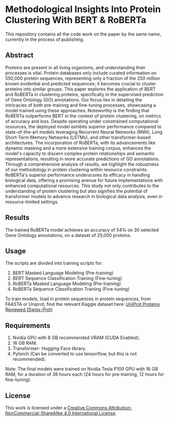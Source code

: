 # Methodological Insights Into Protein Clustering With BERT & RoBERTa
This repository contains all the code work on the paper by the same name, currently in the process of publishing.
## Abstract
Proteins are present in all living organisms, and
understanding their processes is vital. Protein databases only
include curated information on 550,000 protein sequences,
representing only a fraction of the 250 million known evidential
and predicted sequences; it becomes crucial to cluster proteins
into similar groups. This paper explores the application of
BERT and RoBERTa in clustering proteins, specifically in the
supervised prediction of Gene Ontology (GO) annotations. Our
focus lies in detailing the intricacies of both pre-training and
fine-tuning processes, showcasing a model trained using these
approaches. Noteworthy is the finding that RoBERTa
outperforms BERT in the context of protein clustering, on
metrics of accuracy and loss. Despite operating under
constrained computational resources, the deployed model
exhibits superior performance compared to state-of-the-art
models leveraging Recurrent Neural Networks (RNN), Long
Short-Term Memory Networks (LSTMs), and other
transformer-based architectures. The incorporation of
RoBERTa, with its advancements like dynamic masking and a
more extensive training corpus, enhances the model's capacity
to discern complex protein relationships and semantic
representations, resulting in more accurate predictions of GO
annotations. Through a comprehensive analysis of results, we
highlight the robustness of our methodology in protein
clustering within resource constraints. RoBERTa's superior
performance underscores its efficacy in handling biological
data, offering a promising avenue for future implementations
with enhanced computational resources. This study not only
contributes to the understanding of protein clustering but also
signifies the potential of transformer models to advance
research in biological data analysis, even in resource-limited
settings.
## Results
The trained RoBERTa model achieves an accuracy of 54% on 30 selected Gene Ontology annotations, on a dataset of 25,000 proteins.
## Usage
The scripts are divided into training scripts for:
1. BERT Masked Language Modeling (Pre-training)
2. BERT Sequence Classification Training (Fine-tuning)
1. RoBERTa Masked Language Modeling (Pre-training)
4. RoBERTa Sequence Classification Training (Fine-tuning)

To train models, load in protein sequences in protein sequences, from FAASTA or Uniprot, find the relevant Kaggle dataset here: [UniProt Proteins Reviewed (Swiss-Prot)](https://www.kaggle.com/datasets/andreylovyagin/uniprot-proteins-reviewed-swissprot)
## Requirements
1. Nvidia GPU with 8 GB recommended VRAM (CUDA Enabled).
2. 16 GB RAM.
3. Transformer- Hugging Face library.
4. Pytorch (Can be converted to use tensorflow, but this is not recommended).

Note: The final models were trained on Nvidia Tesla P100 GPU with 16 GB RAM, for a duration of 36 hours each (24 hours for pre-training, 12 hours for fine-tuning).
## License
This work is licensed under a
[Creative Commons Attribution-NonCommercial-ShareAlike 4.0 International License][cc-by-nc-sa].

[cc-by-nc-sa]: http://creativecommons.org/licenses/by-nc-sa/4.0/


